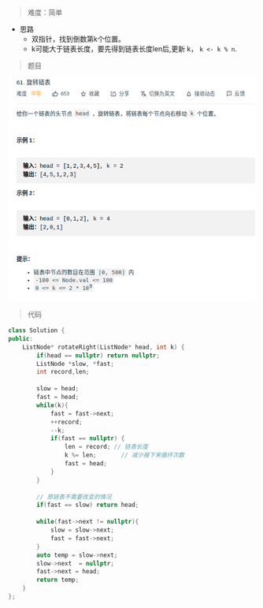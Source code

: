 > 难度：简单
- 思路
  - 双指针，找到倒数第k个位置。
  - k可能大于链表长度，要先得到链表长度len后,更新 k， `k <- k % n`.

> 题目
<div align="center" style="zoom:80%"><img src="./pic/61-1.png"></div>

> 代码

```cpp
class Solution {
public:
    ListNode* rotateRight(ListNode* head, int k) {
        if(head == nullptr) return nullptr;
        ListNode *slow, *fast;
        int record,len;

        slow = head;
        fast = head;
        while(k){
            fast = fast->next;
            ++record;
            --k;
            if(fast == nullptr) {
                len = record; // 链表长度
                k %= len;       // 减少接下来循环次数
                fast = head;
            }
        }

        // 原链表不需要改变的情况
        if(fast == slow) return head;
        
        while(fast->next != nullptr){
            slow = slow->next;
            fast = fast->next;
        }
        auto temp = slow->next;
        slow->next  = nullptr;
        fast->next = head;
        return temp;
    }
};
```